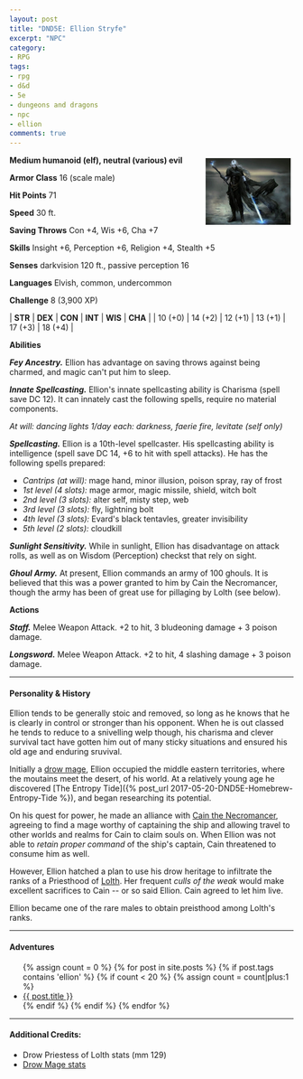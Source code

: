 ```yaml
---
layout: post
title: "DND5E: Ellion Stryfe"
excerpt: "NPC"
category:
- RPG
tags:
- rpg
- d&d
- 5e
- dungeons and dragons
- npc
- ellion
comments: true
---
```


<a href=""><img src="/images/dnd/ellion.jpg" style="max-width: 30%; height: auto; float: right; margin: 5px"></a>

**Medium humanoid (elf), neutral (various) evil**

**Armor Class** 16 (scale male)

**Hit Points** 71

**Speed** 30 ft.

**Saving Throws** Con +4, Wis +6, Cha +7

**Skills** Insight +6, Perception +6, Religion +4, Stealth +5

**Senses** darkvision 120 ft., passive perception 16

**Languages** Elvish, common, undercommon

**Challenge** 8 (3,900 XP)

| **STR** | **DEX** | **CON** | **INT** | **WIS** | **CHA** |
| 10 (+0) | 14 (+2) | 12 (+1) | 13 (+1) | 17 (+3) | 18 (+4) |

**Abilities**

***Fey Ancestry.*** Ellion has advantage on saving throws against being charmed, and magic can't put him to sleep.

***Innate Spellcasting.*** Ellion's innate spellcasting ability is Charisma (spell save DC 12).  It can innately cast the following spells, require no material components.

*At will: dancing lights*
*1/day each:  darkness, faerie fire, levitate (self only)*

***Spellcasting.*** Ellion is a 10th-level spellcaster.  His spellcasting ability is intelligence (spell save DC 14, +6 to hit with spell attacks).  He has the following spells prepared:

- *Cantrips (at will):* mage hand, minor illusion, poison spray, ray of frost
- *1st level (4 slots):* mage armor, magic missile, shield, witch bolt
- *2nd level (3 slots):* alter self, misty step, web
- *3rd level (3 slots):* fly, lightning bolt
- *4th level (3 slots):* Evard's black tentavles, greater invisibility
- *5th level (2 slots):* cloudkill

***Sunlight Sensitivity.*** While in sunlight, Ellion has disadvantage on attack rolls, as well as on Wisdom (Perception) checkst that rely on sight.

***Ghoul Army.*** At present, Ellion commands an army of 100 ghouls.  It is believed that this was a power granted to him by Cain the Necromancer, though the army has been of great use for pillaging by Lolth (see below).

**Actions**

***Staff.*** Melee Weapon Attack.  +2 to hit, 3 bludeoning damage + 3 poison damage.

***Longsword.*** Melee Weapon Attack.  +2 to hit, 4 slashing damage + 3 poison damage.

---

#### Personality & History

Ellion tends to be generally stoic and removed, so long as he knows that he is clearly in control or stronger than his opponent.  When he is out classed he tends to reduce to a snivelling welp though, his charisma and clever survival tact have gotten him out of many sticky situations and ensured his old age and enduring sruvival.

Initially a [drow mage](https://chisaipete.github.io/bestiary/creatures/drow-mage), Ellion occupied the middle eastern territories, where the moutains meet the desert, of his world.  At a relatively young age he discovered [The Entropy Tide]({% post_url 2017-05-20-DND5E-Homebrew-Entropy-Tide %}), and began researching its potential.

On his quest for power, he made an alliance with [Cain the Necromancer](https://www.dandwiki.com/wiki/Cain_the_Necromancer_(3.5e_Deity)), agreeing to find a mage worthy of captaining the ship and allowing travel to other worlds and realms for Cain to claim souls on.   When Ellion was not able to *retain proper command* of the ship's captain, Cain threatened to consume him as well.

However, Ellion hatched a plan to use his drow heritage to infiltrate the ranks of a Priesthood of [Lolth](http://forgottenrealms.wikia.com/wiki/Lolth).  Her frequent *culls of the weak* would make excellent sacrifices to Cain -- or so said Ellion.  Cain agreed to let him live.

Ellion became one of the rare males to obtain preisthood among Lolth's ranks.

---

#### Adventures

<ul class="posts">
{% assign count = 0 %}
{% for post in site.posts %}
  {% if post.tags contains 'ellion' %}
    {% if count < 20 %}
      {% assign count = count|plus:1 %}
      <div class="post_info">
        <li>
          <a href="{{ post.url }}">{{ post.title }}</a>
        </li>
      </div>
    {% endif %}
  {% endif %}
{% endfor %}
</ul>

---

#### Additional Credits:

- Drow Priestess of Lolth stats (mm 129)
- [Drow Mage stats](https://chisaipete.github.io/bestiary/creatures/drow-mage)